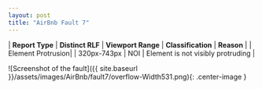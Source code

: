 ```yaml
---
layout: post
title: "AirBnb Fault 7"
---
```

| **Report Type** | **Distinct RLF** | **Viewport Range** | **Classification** | **Reason** |
| Element Protrusion|  | 320px-743px | NOI | Element is not visibly protruding | 

![Screenshot of the fault]({{ site.baseurl }}/assets/images/AirBnb/fault7/overflow-Width531.png){: .center-image }